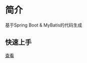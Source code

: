# 简介
基于Spring Boot &amp; MyBatis的代码生成

## 快速上手
[查看](https://github.com/TBuddha/spring-boot-api-sd/blob/master/src/test/java/CodeGenerator.java)

